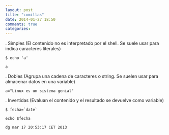 ```yaml
---
layout: post
title: "comillas"
date: 2014-01-27 18:50
comments: true
categories: 
---
```

. Simples (El contenido no es interpretado por el shell. Se suele usar para indica caracteres literales)

	$ echo 'a'

	a

. Dobles (Agrupa una cadena de caracteres o string. Se suelen usar para almacenar datos en una variable)

	a="Linux es un sistema genial"

. Invertidas (Evaluan el contenido y el resultado se devuelve como variable)

	$ fecha=`date`

	echo $fecha

	dg mar 17 20:53:17 CET 2013

